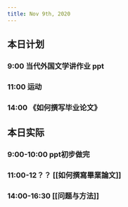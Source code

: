 ```yaml
---
title: Nov 9th, 2020
---
```


## 本日计划
### 9:00 当代外国文学讲作业 ppt
### 11:00 运动
### 14:00 《如何撰写毕业论文》
## 本日实际
### 9:00-10:00 ppt初步做完
### 11:00-12？？ [[如何撰寫畢業論文]]
### 14:00-16:30 [[问题与方法]]
### 

